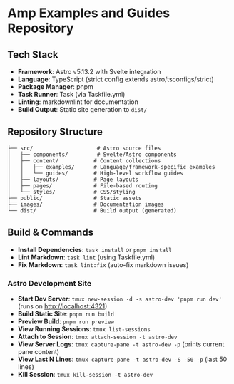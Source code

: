 # Amp Examples and Guides Repository

## Tech Stack
- **Framework**: Astro v5.13.2 with Svelte integration
- **Language**: TypeScript (strict config extends astro/tsconfigs/strict)
- **Package Manager**: pnpm
- **Task Runner**: Task (via Taskfile.yml)
- **Linting**: markdownlint for documentation
- **Build Output**: Static site generation to `dist/`

## Repository Structure
```
├── src/                    # Astro source files
│   ├── components/         # Svelte/Astro components  
│   ├── content/           # Content collections
│   │   ├── examples/      # Language/framework-specific examples
│   │   └── guides/        # High-level workflow guides
│   ├── layouts/           # Page layouts
│   ├── pages/             # File-based routing
│   └── styles/            # CSS/styling
├── public/                # Static assets
├── images/                # Documentation images
└── dist/                  # Build output (generated)
```

## Build & Commands
- **Install Dependencies**: `task install` or `pnpm install`
- **Lint Markdown**: `task lint` (using Taskfile.yml)
- **Fix Markdown**: `task lint:fix` (auto-fix markdown issues)

### Astro Development Site
- **Start Dev Server**: `tmux new-session -d -s astro-dev 'pnpm run dev'` (runs on <http://localhost:4321>)
- **Build Static Site**: `pnpm run build`
- **Preview Build**: `pnpm run preview`
- **View Running Sessions**: `tmux list-sessions`
- **Attach to Session**: `tmux attach-session -t astro-dev`
- **View Server Logs**: `tmux capture-pane -t astro-dev -p` (prints current pane content)
- **View Last N Lines**: `tmux capture-pane -t astro-dev -S -50 -p` (last 50 lines)
- **Kill Session**: `tmux kill-session -t astro-dev`

